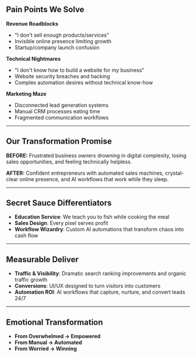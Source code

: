 ## **Pain Points We Solve**

**Revenue Roadblocks**

- "I don't sell enough products/services"
- Invisible online presence limiting growth
- Startup/company launch confusion

**Technical Nightmares**

- "I don't know how to build a website for my business"
- Website security breaches and hacking
- Complex automation desires without technical know-how

**Marketing Maze**

- Disconnected lead generation systems
- Manual CRM processes eating time
- Fragmented communication workflows

---

## **Our Transformation Promise**

**BEFORE:** Frustrated business owners drowning in digital complexity, losing sales opportunities, and feeling technically helpless.

**AFTER:** Confident entrepreneurs with automated sales machines, crystal-clear online presence, and AI workflows that work while they sleep.

---

## **Secret Sauce Differentiators**

- **Education Service**: We teach you to fish while cooking the meal
- **Sales Design**: Every pixel serves profit
- **Workflow Wizardry**: Custom AI automations that transform chaos into cash flow

---

## **Measurable Deliver**

- **Traffic & Visibility**: Dramatic search ranking improvements and organic traffic growth
- **Conversions**: UI/UX designed to turn visitors into customers
- **Automation ROI**: AI workflows that capture, nurture, and convert leads 24/7

---

## **Emotional Transformation**

- **From Overwhelmed → Empowered**
- **From Manual → Automated**
- **From Worried → Winning**
